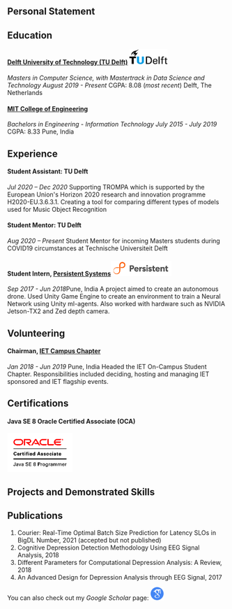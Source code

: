 ## Personal Statement

## Education

#### <a href="https://www.tudelft.nl/">Delft University of Technology (TU Delft)</a>   <img src="./images/Delft_University_of_Technology_logo.svg" style="height: 35px; align: left;"/>

*Masters in Computer Science, with Mastertrack in Data Science and Technology*
*August 2019 - Present*
CGPA: 8.08 (*most recent*)
Delft, The Netherlands


#### <a href="http://mitcoe.ac.in/">MIT College of Engineering</a>

*Bachelors in Engineering - Information Technology*
*July 2015 - July 2019*
CGPA: 8.33
Pune, India



## Experience

#### Student Assistant: TU Delft
*Jul 2020 – Dec 2020*
Supporting TROMPA which is supported by the European Union's Horizon  2020 research and innovation programme H2020-EU.3.6.3.1. Creating a tool for comparing different types of models used for Music Object  Recognition

#### Student Mentor: TU Delft
*Aug 2020 – Present*
Student Mentor for incoming Masters students during COVID19 circumstances at Technische Universiteit Delft 

#### Student Intern, <a href="https://www.persistent.com/">Persistent Systems</a><img src="./images/persistent-systems-logo-hd-png-download.png" style="height: 35px; align:left;" />

*Sep 2017 - Jun 2018*Pune, India
A project aimed to create an autonomous drone. Used Unity Game Engine to create an environment to train a Neural Network using Unity ml-agents. Also worked with hardware such as NVIDIA Jetson-TX2 and Zed depth camera.



## Volunteering

#### Chairman, <a href="https://www.theiet.org/">IET Campus Chapter</a>
*Jan 2018 - Jun 2019*
Pune, India
Headed the IET On-Campus Student Chapter. Responsibilities included deciding, hosting and managing IET sponsored and IET flagship events.



## Certifications
#### Java SE 8 Oracle Certified Associate (OCA)

<img src="./images/O_Java-SE-8-OCA-clr.gif" style="height: 90px; align: left;" />

## Projects and Demonstrated Skills

## Publications
1.  Courier: Real-Time Optimal Batch Size Prediction for Latency SLOs in BigDL
    Number, 2021 (accepted but not published)
2. Cognitive Depression Detection Methodology Using EEG Signal Analysis, 2018
3. Different Parameters for Computational Depression Analysis: A Review, 2018
4. An Advanced Design for Depression Analysis through EEG Signal, 2017

You can also check out my *Google Scholar* page: <a href="https://scholar.google.com/citations?user=URSDQ7wAAAAJ&hl=en"><img src="./images/scholar.png" style="height: 30px; justify: center" /></a>

